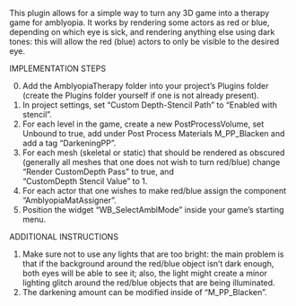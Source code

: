 This plugin allows for a simple way to turn any 3D game into a therapy game for amblyopia. It works by rendering some actors as red or blue, depending on which eye is sick, and rendering anything else using dark tones: this will allow the red (blue) actors to only be visible to the desired eye.

IMPLEMENTATION STEPS

0) Add the AmblyopiaTherapy folder into your project’s Plugins folder (create the Plugins folder yourself if one is not already present).
1) In project settings, set “Custom Depth-Stencil Path” to “Enabled with stencil”.
2) For each level in the game, create a new PostProcessVolume, set Unbound to true, add under Post Process Materials M_PP_Blacken and add a tag “DarkeningPP”.
3) For each mesh (skeletal or static) that should be rendered as obscured (generally all meshes that one does not wish to turn red/blue) change “Render CustomDepth Pass” to true, and     
   “CustomDepth Stencil Value” to 1.
4) For each actor that one wishes to make red/blue assign the component “AmblyopiaMatAssigner”.
5) Position the widget “WB_SelectAmblMode” inside your game’s starting menu.



ADDITIONAL INSTRUCTIONS

1. Make sure not to use any lights that are too bright: the main problem is that if the background around the red/blue object isn’t dark enough, both eyes will be able to see it; also, the 
   light might create a minor lighting glitch around the red/blue objects that are being illuminated.
2. The darkening amount can be modified inside of “M_PP_Blacken”.

